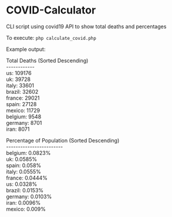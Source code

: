# COVID-Calculator
CLI script using covid19 API to show total deaths and percentages

To execute: 
`php calculate_covid.php`

Example output: 

Total Deaths (Sorted Descending)<br/>
------------<br/>
us: 109176<br/>
uk: 39728<br/>
italy: 33601<br/>
brazil: 32602<br/>
france: 29021<br/>
spain: 27128<br/>
mexico: 11729<br/>
belgium: 9548<br/>
germany: 8701<br/>
iran: 8071<br/>


Percentage of Population (Sorted Descending)<br/>
------------------------<br/>
belgium: 0.0823%<br/>
uk: 0.0585%<br/>
spain: 0.058%<br/>
italy: 0.0555%<br/>
france: 0.0444%<br/>
us: 0.0328%<br/>
brazil: 0.0153%<br/>
germany: 0.0103%<br/>
iran: 0.0096%<br/>
mexico: 0.009%<br/>

